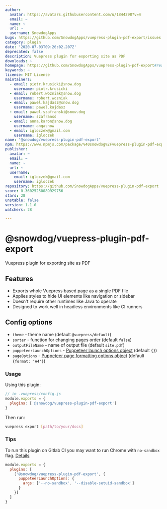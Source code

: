 ```yaml
---
author:
  avatar: https://avatars.githubusercontent.com/u/1844298?v=4
  email: ~
  name: ~
  url: ~
  username: SnowdogApps
bugs: https://github.com/SnowdogApps/vuepress-plugin-pdf-export/issues
category: plugin
date: '2020-07-03T09:26:02.207Z'
deprecated: false
description: Vuepress plugin for exporting site as PDF
downloads: ~
homepage: https://github.com/SnowdogApps/vuepress-plugin-pdf-export#readme
keywords: ~
license: MIT License
maintainers:
  - email: piotr.krusicki@snow.dog
    username: piotr.krusicki
  - email: robert.wozniak@snow.dog
    username: robert.wozniak
  - email: pawel.kajdasz@snow.dog
    username: pawel.kajdasz
  - email: pawel.szafranski@snow.dog
    username: szafransd
  - email: anna.karon@snow.dog
    username: anqasnow
  - email: igloczek@gmail.com
    username: igloczek
name: '@snowdog/vuepress-plugin-pdf-export'
npm: https://www.npmjs.com/package/%40snowdog%2Fvuepress-plugin-pdf-export
publisher:
  avatar: ~
  email: ~
  name: ~
  url: ~
  username:
    email: igloczek@gmail.com
    username: igloczek
repository: https://github.com/SnowdogApps/vuepress-plugin-pdf-export
score: 0.36025250089929756
stars: 28
unstable: false
version: 1.1.0
watchers: 28

---
```


# @snowdog/vuepress-plugin-pdf-export
Vuepress plugin for exporting site as PDF

## Features
- Exports whole Vuepress based page as a single PDF file
- Applies styles to hide UI elements like navigation or sidebar
- Doesn't require other runtimes like Java to operate
- Designed to work well in headless environments like CI runners

## Config options
- `theme` - theme name (default `@vuepress/default`)
- `sorter` - function for changing pages order (default `false`)
- `outputFileName` - name of output file (default `site.pdf`)
- `puppeteerLaunchOptions` - [Puppeteer launch options object](https://github.com/puppeteer/puppeteer/blob/v2.1.1/docs/api.md#puppeteerlaunchoptions) (default `{}`)
- `pageOptions` - [Puppeteer page formatting options object](https://github.com/puppeteer/puppeteer/blob/v2.1.1/docs/api.md#pagepdfoptions) (default `{format: 'A4'}`)

### Usage

Using this plugin:

``` js
// in .vuepress/config.js
module.exports = {
  plugins: ['@snowdog/vuepress-plugin-pdf-export']
}
```

Then run:

``` bash
vuepress export [path/to/your/docs]
```

### Tips
To run this plugin on Gitlab CI you may want to run Chrome with `no-sandbox` flag. [Details](https://github.com/puppeteer/puppeteer/blob/master/docs/troubleshooting.md#setting-up-chrome-linux-sandbox)

```js
module.exports = {
  plugins: [
    ['@snowdog/vuepress-plugin-pdf-export', {
      puppeteerLaunchOptions: {
        args: ['--no-sandbox', '--disable-setuid-sandbox']
      }
    }]
  ]
}
```
